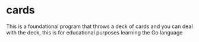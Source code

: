 # cards
This is a foundational program that throws a deck of cards and you can deal with the deck, this is for educational purposes learning the Go language
